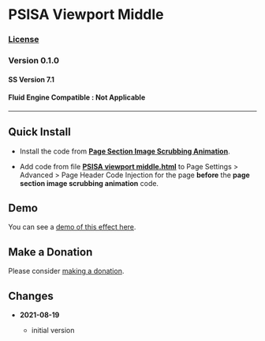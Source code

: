 # PSISA Viewport Middle

### [License][1]

### Version 0.1.0

#### SS Version 7.1

#### Fluid Engine Compatible : Not Applicable

---

## Quick Install

* Install the code from **[Page Section Image Scrubbing Animation][2]**.
  
* Add code from file **[PSISA viewport middle.html][3]** to Page Settings >
  Advanced > Page Header Code Injection for the page **before** the **page
  section image scrubbing animation** code.

## Demo

You can see a [demo of this effect here][4].

## Make a Donation

Please consider [making a donation][5].

## Changes

<!-- * **2022-08-14**

  * fix some spacing issues
  * bumped version to 0.2.0
  -->
* **2021-08-19**

  * initial version

[1]: https://github.com/tomsWebConsulting/twcsl/blob/main/LICENSE.txt#L1
[2]: https://github.com/tomsWebConsulting/twcsl/tree/main/v7.1/Page%20Section%20Image%20Scrubbing%20Animation#page-section-image-scrubbing-animation
[3]: PSISA%20viewport%20middle.html#L1
[4]: https://toms-web-consulting-demos.squarespace.com/page-section-image-scrubbing-animation/PSISA-viewport-middle?password=twcdemos
[5]: https://github.com/tomsWebConsulting/twcsl#make-a-donation
